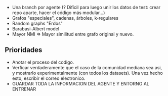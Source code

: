 - Una branch por agente (? Difícil para luego unir los datos de test: crear repo aparte, hacer el código más modular...)  
- Grafos "especiales", cadenas, árboles, k-regulares  
- Random graphs "Erdos"  
- Barabasi-Albert model  
- Mayor NMI => Mayor similitud entre grafo original y nuevo.

## Prioridades
- Anotar el proceso del codigo.
- Verficar verdaderamente que el caso de la comunidad mediana sea asi, y mostrarlo experimentalmente (con todos los datasets). Una vez hecho esto, escribir el correo electronico.
- GUARDAR TODA LA INFORMACION DEL AGENTE Y ENTORNO AL ENTRENAR
